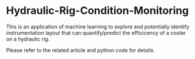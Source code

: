 # Hydraulic-Rig-Condition-Monitoring
This is an application of machine learning to explore and potentially identify instrumentation layout that 
can quantify/predict the efficicency of a cooler on a hydraulic rig.

Please refer to the related article and python code for details.
